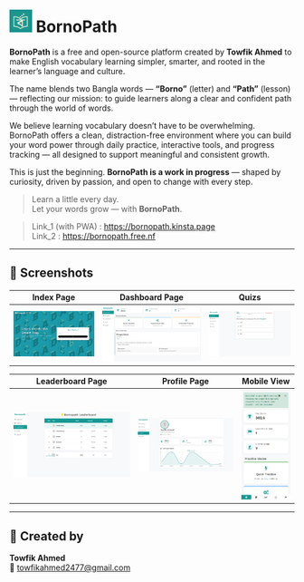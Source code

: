 # <img src="icons/icon-192.png" width="40" alt="Your alt text here">  BornoPath

**BornoPath** is a free and open-source platform created by **Towfik Ahmed** to make English vocabulary learning simpler, smarter, and rooted in the learner’s language and culture.

The name blends two Bangla words — **“Borno”** (letter) and **“Path”** (lesson) — reflecting our mission: to guide learners along a clear and confident path through the world of words.

We believe learning vocabulary doesn’t have to be overwhelming. BornoPath offers a clean, distraction-free environment where you can build your word power through daily practice, interactive tools, and progress tracking — all designed to support meaningful and consistent growth.

This is just the beginning. **BornoPath is a work in progress** — shaped by curiosity, driven by passion, and open to change with every step.

> Learn a little every day.  
> Let your words grow — with **BornoPath**.

> Link_1 (with PWA) : https://bornopath.kinsta.page <br>
> Link_2 :           https://bornopath.free.nf
---

## 📸 Screenshots

| Index Page                            | Dashboard Page                         | Quizs                         |
|-------------------------------------|----------------------------------------|-------------------------------------|
| ![Home](screenshot/page(2).png)       | ![Dashboard](screenshot/page(3).png) | ![Quizs](screenshot/page(1).png)   |

| Leaderboard Page                | Profile Page                              | Mobile View                         |
|---------------------------------|-------------------------------------------|-------------------------------------|
| ![Leaderboard](screenshot/page(4).png) | ![Profile](screenshot/page(5).png) | ![Mobile](screenshot/page(6).png)   |
---

## 👤 Created by

**Towfik Ahmed**  
📧 towfikahmed2477@gmail.com

